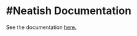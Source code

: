 #Neatish Documentation
=
See the documentation [here.](https://asharirfan.github.io/NeatishDocumentation)